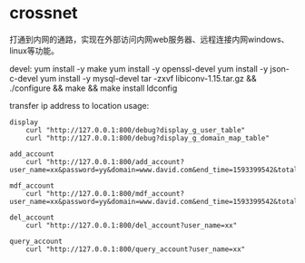 # crossnet
打通到内网的通路，实现在外部访问内网web服务器、远程连接内网windows、linux等功能。

devel:
	yum install -y make
	yum install -y openssl-devel
	yum install -y json-c-devel
	yum install -y mysql-devel
	tar -zxvf libiconv-1.15.tar.gz && ./configure && make && make install 
	ldconfig

transfer ip address to location
usage:

    display
        curl "http://127.0.0.1:800/debug?display_g_user_table"
        curl "http://127.0.0.1:800/debug?display_g_domain_map_table"

    add_account
        curl "http://127.0.0.1:800/add_account?user_name=xx&password=yy&domain=www.david.com&end_time=1593399542&total_flow=200000"

    mdf_account
        curl "http://127.0.0.1:800/mdf_account?user_name=xx&password=yy&domain=www.david.com&end_time=1593399542&total_flow=100000&used_flow=2"

    del_account
        curl "http://127.0.0.1:800/del_account?user_name=xx"

    query_account
        curl "http://127.0.0.1:800/query_account?user_name=xx"

